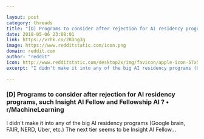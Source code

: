 ```yaml
---

layout: post
category: threads
title: "[D] Programs to consider after rejection for AI residency programs, such Insight AI Fellow and Fellowship AI ?"
date: 2018-05-06 23:08:01
link: https://vrhk.co/2KDng3g
image: https://www.redditstatic.com/icon.png
domain: reddit.com
author: "reddit"
icon: http://www.redditstatic.com/desktop2x/img/favicon/apple-icon-57x57.png
excerpt: "I didn't make it into any of the big AI residency programs (Google brain, FAIR, NERD, Uber, etc.) The next tier seems to be Insight AI Fellow..."

---
```


### [D] Programs to consider after rejection for AI residency programs, such Insight AI Fellow and Fellowship AI ? • r/MachineLearning

I didn't make it into any of the big AI residency programs (Google brain, FAIR, NERD, Uber, etc.) The next tier seems to be Insight AI Fellow...